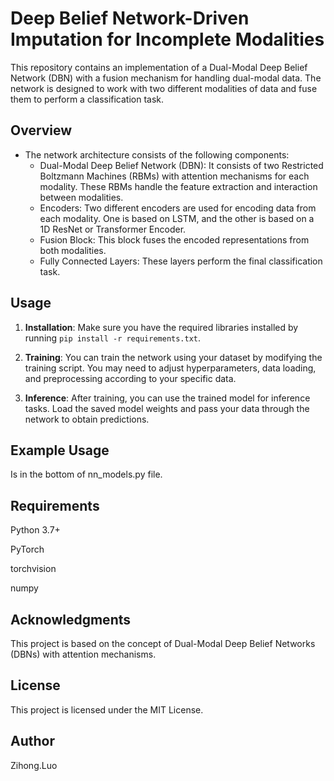 #  Deep Belief Network-Driven Imputation for Incomplete Modalities

This repository contains an implementation of a Dual-Modal Deep Belief Network (DBN) with a fusion mechanism for handling dual-modal data. The network is designed to work with two different modalities of data and fuse them to perform a classification task.

## Overview

- The network architecture consists of the following components:
  - Dual-Modal Deep Belief Network (DBN): It consists of two Restricted Boltzmann Machines (RBMs) with attention mechanisms for each modality. These RBMs handle the feature extraction and interaction between modalities.
  - Encoders: Two different encoders are used for encoding data from each modality. One is based on LSTM, and the other is based on a 1D ResNet or Transformer Encoder.
  - Fusion Block: This block fuses the encoded representations from both modalities.
  - Fully Connected Layers: These layers perform the final classification task.

## Usage

1. **Installation**: Make sure you have the required libraries installed by running `pip install -r requirements.txt`.

2. **Training**: You can train the network using your dataset by modifying the training script. You may need to adjust hyperparameters, data loading, and preprocessing according to your specific data.

3. **Inference**: After training, you can use the trained model for inference tasks. Load the saved model weights and pass your data through the network to obtain predictions.

## Example Usage
Is in the bottom of nn_models.py file.

## Requirements

Python 3.7+

PyTorch

torchvision

numpy


## Acknowledgments
This project is based on the concept of Dual-Modal Deep Belief Networks (DBNs) with attention mechanisms.

## License
This project is licensed under the MIT License.

## Author

Zihong.Luo

